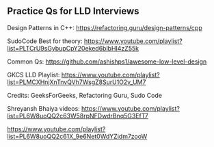 ## Practice Qs for LLD Interviews

Design Patterns in C++: https://refactoring.guru/design-patterns/cpp

SudoCode Best for theory: https://www.youtube.com/playlist?list=PLTCrU9sGybupCpY20eked6blbHI4zZ55k

Common Qs: https://github.com/ashishps1/awesome-low-level-design

GKCS LLD Playlist: https://www.youtube.com/playlist?list=PLMCXHnjXnTnvQVh7WsgZ8SurU1O2v_UM7


Credits: GeeksForGeeks, Refactoring Guru, Sudo Code




Shreyansh Bhaiya videos: 
https://www.youtube.com/playlist?list=PL6W8uoQQ2c63W58rpNFDwdrBnq5G3EfT7

https://www.youtube.com/playlist?list=PL6W8uoQQ2c61X_9e6Net0WdYZidm7zooW
